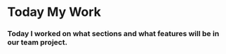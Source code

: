 # Today My Work 

### Today I worked on what sections and what features will be in our team project.
